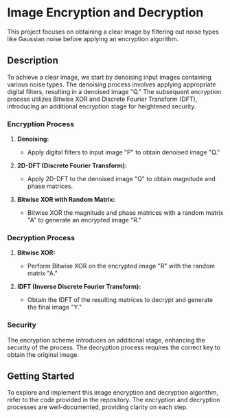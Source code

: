 # Image Encryption and Decryption

This project focuses on obtaining a clear image by filtering out noise types like Gaussian noise before applying an encryption algorithm.

## Description

To achieve a clear image, we start by denoising input images containing various noise types. The denoising process involves applying appropriate digital filters, resulting in a denoised image "Q." The subsequent encryption process utilizes Bitwise XOR and Discrete Fourier Transform (DFT), introducing an additional encryption stage for heightened security.

### Encryption Process

1. **Denoising:**
   - Apply digital filters to input image "P" to obtain denoised image "Q."

2. **2D-DFT (Discrete Fourier Transform):**
   - Apply 2D-DFT to the denoised image "Q" to obtain magnitude and phase matrices.

3. **Bitwise XOR with Random Matrix:**
   - Bitwise XOR the magnitude and phase matrices with a random matrix "A" to generate an encrypted image "R."

### Decryption Process

1. **Bitwise XOR:**
   - Perform Bitwise XOR on the encrypted image "R" with the random matrix "A."

2. **IDFT (Inverse Discrete Fourier Transform):**
   - Obtain the IDFT of the resulting matrices to decrypt and generate the final image "Y."

### Security

The encryption scheme introduces an additional stage, enhancing the security of the process. The decryption process requires the correct key to obtain the original image.

## Getting Started

To explore and implement this image encryption and decryption algorithm, refer to the code provided in the repository. The encryption and decryption processes are well-documented, providing clarity on each step.
